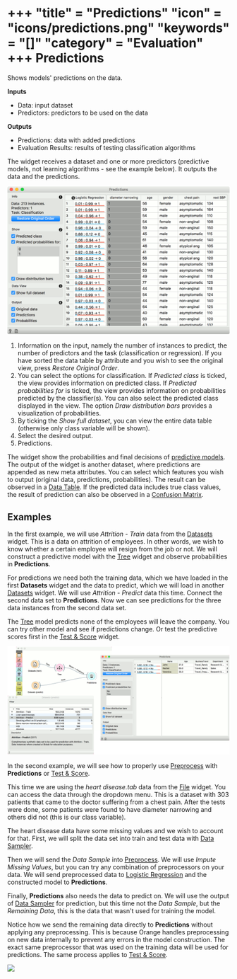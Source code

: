 +++
"title" = "Predictions"
"icon" = "icons/predictions.png"
"keywords" = "[]"
"category" = "Evaluation"
+++
Predictions
===========

Shows models' predictions on the data.

**Inputs**

- Data: input dataset
- Predictors: predictors to be used on the data

**Outputs**

- Predictions: data with added predictions
- Evaluation Results: results of testing classification algorithms

The widget receives a dataset and one or more predictors (predictive models, not learning algorithms - see the example below). It outputs the data and the predictions.

![](images/Predictions-stamped.png)

1. Information on the input, namely the number of instances to predict, the number of predictors and the task (classification or regression). If you have sorted the data table by attribute and you wish to see the original view, press *Restore Original Order*.
2. You can select the options for classification. If *Predicted class* is ticked, the view provides information on predicted class. If *Predicted probabilities for* is ticked, the view provides information on probabilities predicted by the classifier(s). You can also select the predicted class displayed in the view. The option *Draw distribution bars* provides a visualization of probabilities.
3. By ticking the *Show full dataset*, you can view the entire data table (otherwise only class variable will be shown).
4. Select the desired output.
5. Predictions.

The widget show the probabilities and final decisions of [predictive models](https://en.wikipedia.org/wiki/Predictive_modelling). The output of the widget is another dataset, where predictions are appended as new meta attributes. You can select which features you wish to output (original data, predictions, probabilities). The result can be observed in a [Data Table](../data/datatable.md). If the predicted data includes true class values, the result of prediction can also be observed in a [Confusion Matrix](../evaluation/confusionmatrix.md).

Examples
--------

In the first example, we will use *Attrition - Train* data from the [Datasets](../data/datasets.md) widget. This is a data on attrition of employees. In other words, we wish to know whether a certain employee will resign from the job or not. We will construct a predictive model with the [Tree](../model/tree.md) widget and observe probabilities in **Predictions**.

For predictions we need both the training data, which we have loaded in the first **Datasets** widget and the data to predict, which we will load in another [Datasets](../data/datasets.md) widget. We will use *Attrition - Predict* data this time. Connect the second data set to **Predictions**. Now we can see predictions for the three data instances from the second data set.

The [Tree](../model/tree.md) model predicts none of the employees will leave the company. You can try other model and see if predictions change. Or test the predictive scores first in the [Test & Score](../evaluation/testandscore.md) widget.

![](images/Predictions-Example1.png)

In the second example, we will see how to properly use [Preprocess](../data/preprocess.md) with **Predictions** or [Test & Score](../evaluation/testandscore.md).

This time we are using the *heart disease.tab* data from the [File](../data/file.md) widget. You can access the data through the dropdown menu. This is a dataset with 303 patients that came to the doctor suffering from a chest pain. After the tests were done, some patients were found to have diameter narrowing and others did not (this is our class variable).

The heart disease data have some missing values and we wish to account for that. First, we will split the data set into train and test data with [Data Sampler](../data/datasampler.md).

Then we will send the *Data Sample* into [Preprocess](../data/preprocess.md). We will use *Impute Missing Values*, but you can try any combination of preprocessors on your data. We will send preprocessed data to [Logistic Regression](../model/logisticregression.md) and the constructed model to **Predictions**.

Finally, **Predictions** also needs the data to predict on. We will use the output of [Data Sampler](../data/datasampler.md) for prediction, but this time not the *Data Sample*, but the *Remaining Data*, this is the data that wasn't used for training the model.

Notice how we send the remaining data directly to **Predictions** without applying any preprocessing. This is because Orange handles preprocessing on new data internally to prevent any errors in the model construction. The exact same preprocessor that was used on the training data will be used for predictions. The same process applies to [Test & Score](../evaluation/testandscore.md).

![](images/Predictions-Example2.png)

